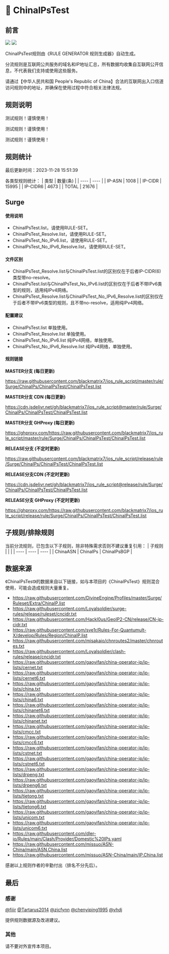 # 🧸 ChinaIPsTest

## 前言

![](https://shields.io/badge/-移除重复规则-ff69b4) ![](https://shields.io/badge/-生成纯IPv4规则-89ed5d) 

ChinaIPsTest规则由《RULE GENERATOR 规则生成器》自动生成。

分流规则是互联网公共服务的域名和IP地址汇总，所有数据均收集自互联网公开信息，不代表我们支持或使用这些服务。

请通过【中华人民共和国 People's Republic of China】合法的互联网出入口信道访问规则中的地址，并确保在使用过程中符合相关法律法规。

## 规则说明
测试规则！谨慎使用！

测试规则！谨慎使用！

测试规则！谨慎使用！

## 规则统计

最后更新时间：2023-11-28 15:51:39

各类型规则统计：
| 类型 | 数量(条)  | 
| ---- | ----  |
| IP-ASN | 1008  | 
| IP-CIDR | 15995  | 
| IP-CIDR6 | 4673  | 
| TOTAL | 21676  | 


## Surge 

#### 使用说明
- ChinaIPsTest.list，请使用RULE-SET。
- ChinaIPsTest_Resolve.list，请使用RULE-SET。
- ChinaIPsTest_No_IPv6.list，请使用RULE-SET。
- ChinaIPsTest_No_IPv6_Resolve.list，请使用RULE-SET。

#### 文件区别
- ChinaIPsTest_Resolve.list与ChinaIPsTest.list的区别仅在于后者IP-CIDR(6)类型带no-resolve。
- ChinaIPsTest.list与ChinaIPsTest_No_IPv6.list的区别仅在于后者不带IPv6类型的规则，适用纯IPv4网络。
- ChinaIPsTest_Resolve.list与ChinaIPsTest_No_IPv6_Resolve.list的区别仅在于后者不带IPv6类型的规则，且不带no-resolve，适用纯IPv4网络。

#### 配置建议
- ChinaIPsTest.list 单独使用。
- ChinaIPsTest_Resolve.list 单独使用。
- ChinaIPsTest_No_IPv6.list 纯IPv4网络，单独使用。
- ChinaIPsTest_No_IPv6_Resolve.list 纯IPv4网络，单独使用。

#### 规则链接
**MASTER分支 (每日更新)**

https://raw.githubusercontent.com/blackmatrix7/ios_rule_script/master/rule/Surge/ChinaIPs/ChinaIPsTest/ChinaIPsTest.list

**MASTER分支 CDN (每日更新)**

https://cdn.jsdelivr.net/gh/blackmatrix7/ios_rule_script@master/rule/Surge/ChinaIPs/ChinaIPsTest/ChinaIPsTest.list

**MASTER分支 GHProxy (每日更新)**

https://ghproxy.com/https://raw.githubusercontent.com/blackmatrix7/ios_rule_script/master/rule/Surge/ChinaIPs/ChinaIPsTest/ChinaIPsTest.list

**RELEASE分支 (不定时更新)**

https://raw.githubusercontent.com/blackmatrix7/ios_rule_script/release/rule/Surge/ChinaIPs/ChinaIPsTest/ChinaIPsTest.list

**RELEASE分支CDN (不定时更新)**

https://cdn.jsdelivr.net/gh/blackmatrix7/ios_rule_script@release/rule/Surge/ChinaIPs/ChinaIPsTest/ChinaIPsTest.list

**RELEASE分支 GHProxy (不定时更新)**

https://ghproxy.com/https://raw.githubusercontent.com/blackmatrix7/ios_rule_script/release/rule/Surge/ChinaIPs/ChinaIPsTest/ChinaIPsTest.list

## 子规则/排除规则

当前分流规则，已包含以下子规则，除非特殊需求否则不建议重复引用：
| 子规则  |  |  | 
| ---- | ---- | ----  |
| ChinaASN | ChinaIPs | ChinaIPsBGP  | 


## 数据来源

《ChinaIPsTest》的数据来自以下链接，如与本项目的《ChinaIPsTest》规则混合使用，可能会造成规则大量重复。

- https://raw.githubusercontent.com/DivineEngine/Profiles/master/Surge/Ruleset/Extra/ChinaIP.list
- https://raw.githubusercontent.com/Loyalsoldier/surge-rules/release/ruleset/cncidr.txt
- https://raw.githubusercontent.com/Hackl0us/GeoIP2-CN/release/CN-ip-cidr.txt
- https://raw.githubusercontent.com/sve1r/Rules-For-Quantumult-X/develop/Rules/Region/ChinaIP.list
- https://raw.githubusercontent.com/misakaio/chnroutes2/master/chnroutes.txt
- https://raw.githubusercontent.com/Loyalsoldier/clash-rules/release/cncidr.txt
- https://raw.githubusercontent.com/gaoyifan/china-operator-ip/ip-lists/cernet.txt
- https://raw.githubusercontent.com/gaoyifan/china-operator-ip/ip-lists/cernet6.txt
- https://raw.githubusercontent.com/gaoyifan/china-operator-ip/ip-lists/china.txt
- https://raw.githubusercontent.com/gaoyifan/china-operator-ip/ip-lists/china6.txt
- https://raw.githubusercontent.com/gaoyifan/china-operator-ip/ip-lists/chinanet6.txt
- https://raw.githubusercontent.com/gaoyifan/china-operator-ip/ip-lists/chinanet.txt
- https://raw.githubusercontent.com/gaoyifan/china-operator-ip/ip-lists/cmcc.txt
- https://raw.githubusercontent.com/gaoyifan/china-operator-ip/ip-lists/cmcc6.txt
- https://raw.githubusercontent.com/gaoyifan/china-operator-ip/ip-lists/cstnet.txt
- https://raw.githubusercontent.com/gaoyifan/china-operator-ip/ip-lists/cstnet6.txt
- https://raw.githubusercontent.com/gaoyifan/china-operator-ip/ip-lists/drpeng.txt
- https://raw.githubusercontent.com/gaoyifan/china-operator-ip/ip-lists/drpeng6.txt
- https://raw.githubusercontent.com/gaoyifan/china-operator-ip/ip-lists/tietong.txt
- https://raw.githubusercontent.com/gaoyifan/china-operator-ip/ip-lists/tietong6.txt
- https://raw.githubusercontent.com/gaoyifan/china-operator-ip/ip-lists/unicom.txt
- https://raw.githubusercontent.com/gaoyifan/china-operator-ip/ip-lists/unicom6.txt
- https://raw.githubusercontent.com/dler-io/Rules/main/Clash/Provider/Domestic%20IPs.yaml
- https://raw.githubusercontent.com/missuo/ASN-China/main/ASN.China.list
- https://raw.githubusercontent.com/missuo/ASN-China/main/IP.China.list


感谢以上规则作者的辛勤付出（排名不分先后）。

## 最后

### 感谢

[@fiiir](https://github.com/fiiir) [@Tartarus2014](https://github.com/Tartarus2014) [@zjcfynn](https://github.com/zjcfynn) [@chenyiping1995](https://github.com/chenyiping1995) [@vhdj](https://github.com/vhdj)

提供规则数据源及改进建议。

### 其他

请不要对外宣传本项目。